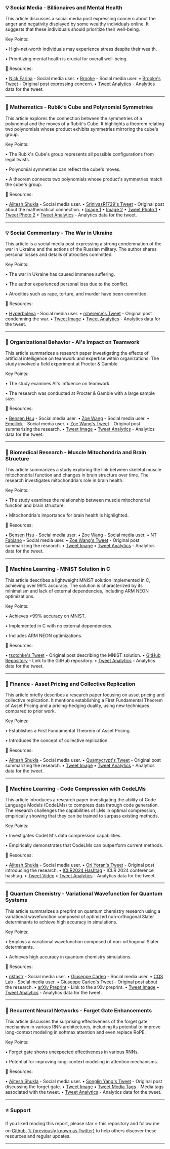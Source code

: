 ### 💡 Social Media - Billionaires and Mental Health

This article discusses a social media post expressing concern about the anger and negativity displayed by some wealthy individuals online.  It suggests that these individuals should prioritize their well-being.

Key Points:

• High-net-worth individuals may experience stress despite their wealth.

• Prioritizing mental health is crucial for overall well-being.


🔗 Resources:

• [Nick Farina](https://x.com/nick_farina) -  Social media user.
• [Brooke](https://x.com/brooke) - Social media user.
• [Brooke's Tweet](https://x.com/brooke/status/1903456669163823501) -  Original post expressing concern.
• [Tweet Analytics](https://x.com/brooke/status/1903456669163823501/analytics) - Analytics data for the tweet.



---
### 🤖 Mathematics - Rubik's Cube and Polynomial Symmetries

This article explores the connection between the symmetries of a polynomial and the moves of a Rubik's Cube.  It highlights a theorem relating two polynomials whose product exhibits symmetries mirroring the cube's group.

Key Points:

• The Rubik's Cube's group represents all possible configurations from legal twists.

• Polynomial symmetries can reflect the cube's moves.


• A theorem connects two polynomials whose product's symmetries match the cube's group.


🔗 Resources:

• [Ajitesh Shukla](https://x.com/ajitesh_shukla7) -  Social media user.
• [SrinivasR1729's Tweet](https://x.com/SrinivasR1729/status/1903470806472208770) -  Original post about the mathematical connection.
• [Image 1](https://pbs.twimg.com/media/Gmp8RlFb0AAoIoW?format=jpg&name=small)
• [Image 2](https://pbs.twimg.com/media/Gmp8iNHbIAIStE6?format=jpg&name=small)
• [Tweet Photo 1](https://x.com/SrinivasR1729/status/1903470806472208770/photo/1)
• [Tweet Photo 2](https://x.com/SrinivasR1729/status/1903470806472208770/photo/2)
• [Tweet Analytics](https://x.com/SrinivasR1729/status/1903470806472208770/analytics) - Analytics data for the tweet.


---
### 💡 Social Commentary - The War in Ukraine

This article is a social media post expressing a strong condemnation of the war in Ukraine and the actions of the Russian military. The author shares personal losses and details of atrocities committed.

Key Points:

• The war in Ukraine has caused immense suffering.

• The author experienced personal loss due to the conflict.


• Atrocities such as rape, torture, and murder have been committed.



🔗 Resources:

• [Hyperboleva](https://x.com/HyperboIeva) - Social media user.
• [rshereme's Tweet](https://x.com/rshereme/status/1903120766415011984) - Original post condemning the war.
• [Tweet Image](https://pbs.twimg.com/media/Gmk9eqhWAAMEmpb?format=jpg&name=small)
• [Tweet Analytics](https://x.com/rshereme/status/1903120766415011984/analytics) - Analytics data for the tweet.



---
### 🤖  Organizational Behavior - AI's Impact on Teamwork

This article summarizes a research paper investigating the effects of artificial intelligence on teamwork and expertise within organizations. The study involved a field experiment at Procter & Gamble.

Key Points:

• The study examines AI's influence on teamwork.

• The research was conducted at Procter & Gamble with a large sample size.



🔗 Resources:

• [Bensen Hsu](https://x.com/BensenHsu) - Social media user.
• [Zoe Wang](https://x.com/zoewangai) - Social media user.
• [Emollick](https://x.com/emollick) - Social media user.
• [Zoe Wang's Tweet](https://x.com/zoewangai/status/1903454843920077229) - Original post summarizing the research.
• [Tweet Image](https://pbs.twimg.com/media/GmpuFCRakAEQ28B?format=jpg&name=small)
• [Tweet Analytics](https://x.com/zoewangai/status/1903454843920077229/analytics) - Analytics data for the tweet.



---
### 🤖  Biomedical Research - Muscle Mitochondria and Brain Structure

This article summarizes a study exploring the link between skeletal muscle mitochondrial function and changes in brain structure over time.  The research investigates mitochondria's role in brain health.

Key Points:

• The study examines the relationship between muscle mitochondrial function and brain structure.

• Mitochondria's importance for brain health is highlighted.


🔗 Resources:

• [Bensen Hsu](https://x.com/BensenHsu) - Social media user.
• [Zoe Wang](https://x.com/zoewangai) - Social media user.
• [NT Fabiano](https://x.com/NTFabiano) - Social media user.
• [Zoe Wang's Tweet](https://x.com/zoewangai/status/1903424658097180720) - Original post summarizing the research.
• [Tweet Image](https://pbs.twimg.com/media/GmpSncJakAAaYyS?format=jpg&name=small)
• [Tweet Analytics](https://x.com/zoewangai/status/1903424658097180720/analytics) - Analytics data for the tweet.


---
### 🤖 Machine Learning - MNIST Solution in C

This article describes a lightweight MNIST solution implemented in C, achieving over 99% accuracy.  The solution is characterized by its minimalism and lack of external dependencies, including ARM NEON optimizations.

Key Points:

• Achieves >99% accuracy on MNIST.

• Implemented in C with no external dependencies.


• Includes ARM NEON optimizations.


🔗 Resources:

• [tsotchke's Tweet](https://x.com/tsotchke/status/1902462458071048443) - Original post describing the MNIST solution.
• [GitHub Repository](https://t.co/dS5MQW4CcR) -  Link to the GitHub repository.
• [Tweet Analytics](https://x.com/tsotchke/status/1902462458071048443/analytics) - Analytics data for the tweet.


---
### 🤖 Finance - Asset Pricing and Collective Replication

This article briefly describes a research paper focusing on asset pricing and collective replication. It mentions establishing a First Fundamental Theorem of Asset Pricing and a pricing-hedging duality, using new techniques compared to prior work.

Key Points:

• Establishes a First Fundamental Theorem of Asset Pricing.

• Introduces the concept of collective replication.


🔗 Resources:

• [Ajitesh Shukla](https://x.com/ajitesh_shukla7) - Social media user.
• [Quantycrypt's Tweet](https://x.com/quantycrypt/status/1902501600381612159) - Original post summarizing the research.
• [Tweet Image](https://pbs.twimg.com/media/GmcLH2HXYAAWaHM?format=jpg&name=small)
• [Tweet Analytics](https://x.com/quantycrypt/status/1902501600381612159/analytics) - Analytics data for the tweet.


---
### 🤖 Machine Learning - Code Compression with CodeLMs

This article introduces a research paper investigating the ability of Code Language Models (CodeLMs) to compress data through code generation.  The research challenges the capabilities of LMs in optimal compression, empirically showing that they can be trained to surpass existing methods.

Key Points:

• Investigates CodeLM's data compression capabilities.

• Empirically demonstrates that CodeLMs can outperform current methods.


🔗 Resources:

• [Ajitesh Shukla](https://x.com/ajitesh_shukla7) - Social media user.
• [Ori Yoran's Tweet](https://x.com/OriYoran/status/1902747477574394352) - Original post introducing the research.
• [ICLR2024 Hashtag](https://x.com/hashtag/ICLR2024?src=hashtag_click) - ICLR 2024 conference hashtag.
• [Tweet Video](https://pbs.twimg.com/tweet_video_thumb/GmfoG_xWQAA3nI_.jpg)
• [Tweet Analytics](https://x.com/OriYoran/status/1902747477574394352/analytics) - Analytics data for the tweet.


---
### 🤖 Quantum Chemistry - Variational Wavefunction for Quantum Systems

This article summarizes a preprint on quantum chemistry research using a variational wavefunction composed of optimized non-orthogonal Slater determinants to achieve high accuracy in simulations.

Key Points:

• Employs a variational wavefunction composed of non-orthogonal Slater determinants.

• Achieves high accuracy in quantum chemistry simulations.


🔗 Resources:

• [nktastr](https://x.com/nktastr) - Social media user.
• [Giuseppe Carleo](https://x.com/gppcarleo) - Social media user.
• [CQS Lab](https://x.com/cqs_lab) -  Social media user.
• [Giuseppe Carleo's Tweet](https://x.com/gppcarleo/status/1902641378934280288) - Original post about the research.
• [arXiv Preprint](https://t.co/Cnfg8eCrvP) - Link to the arXiv preprint.
• [Tweet Image](https://pbs.twimg.com/media/GmeJ27Ra8AEqfMT?format=jpg&name=small)
• [Tweet Analytics](https://x.com/gppcarleo/status/1902641378934280288/analytics) - Analytics data for the tweet.


---
### 🤖 Recurrent Neural Networks - Forget Gate Enhancements

This article discusses the surprising effectiveness of the forget gate mechanism in various RNN architectures, including its potential to improve long-context modeling in softmax attention and even replace RoPE.

Key Points:

• Forget gate shows unexpected effectiveness in various RNNs.

• Potential for improving long-context modeling in attention mechanisms.



🔗 Resources:

• [Ajitesh Shukla](https://x.com/ajitesh_shukla7) - Social media user.
• [Songlin Yang's Tweet](https://x.com/SonglinYang4/status/1902529254266466318) - Original post discussing the forget gate.
• [Tweet Image](https://pbs.twimg.com/media/GmckE2EXYAI8zKs?format=jpg&name=small)
• [Tweet Media Tags](https://x.com/SonglinYang4/status/1902529254266466318/media_tags) - Media tags associated with the tweet.
• [Tweet Analytics](https://x.com/SonglinYang4/status/1902529254266466318/analytics) - Analytics data for the tweet.


---

### ⭐️ Support

If you liked reading this report, please star ⭐️ this repository and follow me on [Github](https://github.com/Drix10), [𝕏 (previously known as Twitter)](https://x.com/DRIX_10_) to help others discover these resources and regular updates.

---